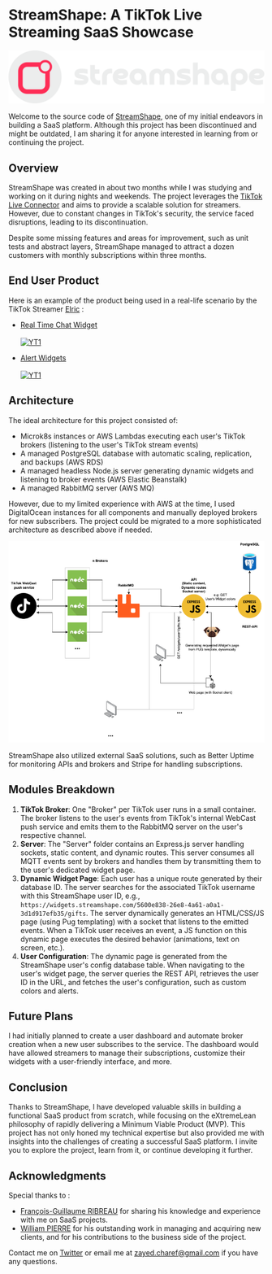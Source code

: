 StreamShape: A TikTok Live Streaming SaaS Showcase
==================================================
![image info](./logo.png)


Welcome to the source code of [StreamShape](https://streamshape.net/), one of my initial endeavors in building a SaaS platform. Although this project has been discontinued and might be outdated, I am sharing it for anyone interested in learning from or continuing the project.

Overview
--------

StreamShape was created in about two months while I was studying and working on it during nights and weekends. The project leverages the [TikTok Live Connector](https://github.com/zerodytrash/TikTok-Live-Connector) and aims to provide a scalable solution for streamers. However, due to constant changes in TikTok's security, the service faced disruptions, leading to its discontinuation.

Despite some missing features and areas for improvement, such as unit tests and abstract layers, StreamShape managed to attract a dozen customers with monthly subscriptions within three months.

End User Product
--------
Here is an example of the product being used in a real-life scenario by the TikTok Streamer [Elric](https://www.tiktok.com/@elric.off) : 

*  [Real Time Chat Widget](https://www.youtube.com/watch?v=70_usy6__E0) \
\
[![YT1](https://img.youtube.com/vi/70_usy6__E0/maxresdefault.jpg)](https://www.youtube.com/watch?v=70_usy6__E0)

* [Alert Widgets](https://www.youtube.com/watch?v=F-k9EPhZYfA) \
\
[![YT1](https://img.youtube.com/vi/F-k9EPhZYfA/maxresdefault.jpg)](https://www.youtube.com/watch?v=F-k9EPhZYfA)


Architecture
------------

The ideal architecture for this project consisted of:

*   Microk8s instances or AWS Lambdas executing each user's TikTok brokers (listening to the user's TikTok stream events)
*   A managed PostgreSQL database with automatic scaling, replication, and backups (AWS RDS)
*   A managed headless Node.js server generating dynamic widgets and listening to broker events (AWS Elastic Beanstalk)
*   A managed RabbitMQ server (AWS MQ)

However, due to my limited experience with AWS at the time, I used DigitalOcean instances for all components and manually deployed brokers for new subscribers. The project could be migrated to a more sophisticated architecture as described above if needed.

![image info](./architecture.png)

StreamShape also utilized external SaaS solutions, such as Better Uptime for monitoring APIs and brokers and Stripe for handling subscriptions.

Modules Breakdown
-----------------

1.  **TikTok Broker**: One "Broker" per TikTok user runs in a small container. The broker listens to the user's events from TikTok's internal WebCast push service and emits them to the RabbitMQ server on the user's respective channel.
2.  **Server**: The "Server" folder contains an Express.js server handling sockets, static content, and dynamic routes. This server consumes all MQTT events sent by brokers and handles them by transmitting them to the user's dedicated widget page.
3.  **Dynamic Widget Page**: Each user has a unique route generated by their database ID. The server searches for the associated TikTok username with this StreamShape user ID, e.g., `https://widgets.streamshape.com/5600e838-26e8-4a61-a0a1-3d1d917efb35/gifts`. The server dynamically generates an HTML/CSS/JS page (using Pug templating) with a socket that listens to the emitted events. When a TikTok user receives an event, a JS function on this dynamic page executes the desired behavior (animations, text on screen, etc.).
4.  **User Configuration**: The dynamic page is generated from the StreamShape user's config database table. When navigating to the user's widget page, the server queries the REST API, retrieves the user ID in the URL, and fetches the user's configuration, such as custom colors and alerts.

Future Plans
------------

I had initially planned to create a user dashboard and automate broker creation when a new user subscribes to the service. The dashboard would have allowed streamers to manage their subscriptions, customize their widgets with a user-friendly interface, and more.

Conclusion
----------

Thanks to StreamShape, I have developed valuable skills in building a functional SaaS product from scratch, while focusing on the eXtremeLean philosophy of rapidly delivering a Minimum Viable Product (MVP). This project has not only honed my technical expertise but also provided me with insights into the challenges of creating a successful SaaS platform. I invite you to explore the project, learn from it, or continue developing it further.

Acknowledgments
----------
Special thanks to :
*  [François-Guillaume RIBREAU](https://github.com/FGRibreau) for sharing his knowledge and experience with me on SaaS projects.
*  [William PIERRE](https://www.linkedin.com/in/william-pierre-879020153/) for his outstanding work in managing and acquiring new clients, and for his contributions to the business side of the project.

Contact me on [Twitter](https://twitter.com/zayed_charef) or email me at zayed.charef@gmail.com if you have any questions.